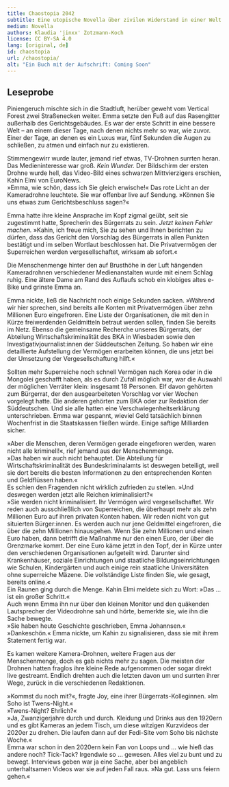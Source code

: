 ```yaml
---
title: Chaostopia 2042
subtitle: Eine utopische Novella über zivilen Widerstand in einer Welt zwischen Klimakatastrophe und dem Willen zu positiver Gesellschaftsänderung.
medium: Novella
authors: Klaudia 'jinxx' Zotzmann-Koch
license: CC BY-SA 4.0
lang: [original, de]
id: chaostopia
url: /chaostopia/
alt: "Ein Buch mit der Aufschrift: Coming Soon"
---
```


## Leseprobe

Piniengeruch mischte sich in die Stadtluft, herüber geweht vom Vertical Forest zwei Straßenecken weiter. Emma setzte den Fuß auf das Rasengitter außerhalb des Gerichtsgebäudes. Es war der erste Schritt in eine bessere Welt – an einem dieser Tage, nach denen nichts mehr so war, wie zuvor. Einer der Tage, an denen es ein Luxus war, fünf Sekunden die Augen zu schließen, zu atmen und einfach nur zu existieren.  
  
Stimmengewirr wurde lauter, jemand rief etwas, TV-Drohnen surrten heran. Das Medieninteresse war groß. *Kein Wunder.* Der Bildschirm der ersten Drohne wurde hell, das Video-Bild eines schwarzen Mittvierzigers erschien, Kahin Elmi von EuroNews.  
»Emma, wie schön, dass ich Sie gleich erwische!« Das rote Licht an der Kameradrohne leuchtete. Sie war offenbar live auf Sendung. »Können Sie uns etwas zum Gerichtsbeschluss sagen?«  
  
Emma hatte ihre kleine Ansprache im Kopf zigmal geübt, seit sie zugestimmt hatte, Sprecherin des Bürgerrats zu sein. *Jetzt keinen Fehler machen.* »Kahin, ich freue mich, Sie zu sehen und Ihnen berichten zu dürfen, dass das Gericht den Vorschlag des Bürgerrats in allen Punkten bestätigt und im selben Wortlaut beschlossen hat. Die Privatvermögen der Superreichen werden vergesellschaftet, wirksam ab sofort.«   
  
Die Menschenmenge hinter den auf Brusthöhe in der Luft hängenden Kameradrohnen verschiedener Medienanstalten wurde mit einem Schlag ruhig. Eine ältere Dame am Rand des Auflaufs schob ein klobiges altes e-Bike und grinste Emma an.  
  
Emma nickte, ließ die Nachricht noch einige Sekunden sacken. »Während wir hier sprechen, sind bereits alle Konten mit Privatvermögen über zehn Millionen Euro eingefroren. Eine Liste der Organisationen, die mit den in Kürze freiwerdenden Geldmitteln betraut werden sollen, finden Sie bereits im Netz. Ebenso die gemeinsame Recherche unseres Bürgerrats, der Abteilung Wirtschaftskriminalität des BKA in Wiesbaden sowie den Investigativjournalist:innen der Süddeutschen Zeitung. So haben wir eine detaillierte Aufstellung der Vermögen erarbeiten können, die uns jetzt bei der Umsetzung der Vergesellschaftung hilft.«  
  
Sollten mehr Superreiche noch schnell Vermögen nach Korea oder in die Mongolei geschafft haben, als es durch Zufall möglich war, war die Auswahl der möglichen Verräter klein: insgesamt 18 Personen. Elf davon gehörten zum Bürgerrat, der den ausgearbeiteten Vorschlag vor vier Wochen vorgelegt hatte. Die anderen gehörten zum BKA oder zur Redaktion der Süddeutschen. Und sie alle hatten eine Verschwiegenheitserklärung unterschrieben. Emma war gespannt, wieviel Geld tatsächlich binnen Wochenfrist in die Staatskassen fließen würde. Einige saftige Milliarden sicher.   
  
»Aber die Menschen, deren Vermögen gerade eingefroren werden, waren nicht alle kriminell!«, rief jemand aus der Menschenmenge.  
»Das haben wir auch nicht behauptet. Die Abteilung für Wirtschaftskriminalität des Bundeskriminalamts ist deswegen beteiligt, weil sie dort bereits die besten Informationen zu den entsprechenden Konten und Geldflüssen haben.«  
Es schien den Fragenden nicht wirklich zufrieden zu stellen. »Und deswegen werden jetzt alle Reichen kriminalisiert?«  
»Sie werden nicht kriminalisiert. Ihr Vermögen wird vergesellschaftet. Wir reden auch ausschließlich von Superreichen, die überhaupt mehr als zehn Millionen Euro auf ihren privaten Konten haben. Wir reden nicht von gut situierten Bürger:innen. Es werden auch nur jene Geldmittel eingefroren, die über die zehn Millionen hinausgehen. Wenn Sie zehn Millionen und einen Euro haben, dann betrifft die Maßnahme nur den einen Euro, der über die Grenzmarke kommt. Der eine Euro käme jetzt in den Topf, der in Kürze unter den verschiedenen Organisationen aufgeteilt wird. Darunter sind Krankenhäuser, soziale Einrichtungen und staatliche Bildungseinrichtungen wie Schulen, Kindergärten und auch einige rein staatliche Universitäten ohne superreiche Mäzene. Die vollständige Liste finden Sie, wie gesagt, bereits online.«  
Ein Raunen ging durch die Menge. Kahin Elmi meldete sich zu Wort: »Das … ist ein großer Schritt.«   
Auch wenn Emma ihn nur über den kleinen Monitor und den quäkenden Lautsprecher der Videodrohne sah und hörte, bemerkte sie, wie ihn die Sache bewegte.  
»Sie haben heute Geschichte geschrieben, Emma Johannsen.«  
»Dankeschön.« Emma nickte, um Kahin zu signalisieren, dass sie mit ihrem Statement fertig war.  
  
Es kamen weitere Kamera-Drohnen, weitere Fragen aus der Menschenmenge, doch es gab nichts mehr zu sagen. Die meisten der Drohnen hatten fraglos ihre kleine Rede aufgenommen oder sogar direkt live gestreamt. Endlich drehten auch die letzten davon um und surrten ihrer Wege, zurück in die verschiedenen Redaktionen.  
  
»Kommst du noch mit?«, fragte Joy, eine ihrer Bürgerrats-Kolleginnen. »Im Soho ist Twens-Night.«  
»Twens-Night? Ehrlich?«  
»Ja, Zwanzigerjahre durch und durch. Kleidung und Drinks aus den 1920ern und es gibt Kameras an jedem Tisch, um diese witzigen Kurzvideos der 2020er zu drehen. Die laufen dann auf der Fedi-Site vom Soho bis nächste Woche.«  
Emma war schon in den 2020ern kein Fan von Loops und … wie hieß das andere noch? Tick-Tack? Irgendwie so … gewesen. Alles viel zu bunt und zu bewegt. Interviews geben war ja eine Sache, aber bei angeblich unterhaltsamen Videos war sie auf jeden Fall raus. »Na gut. Lass uns feiern gehen.«  
